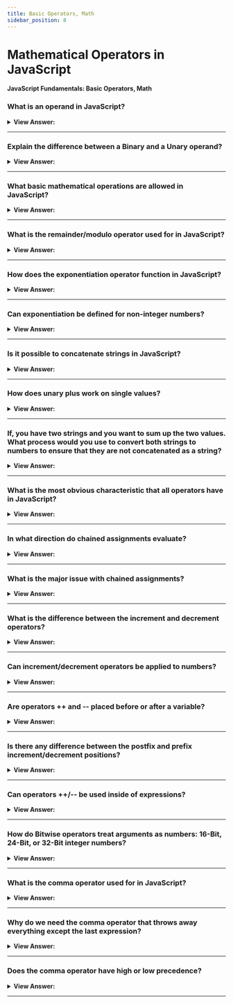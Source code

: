 ```yaml
---
title: Basic Operators, Math
sidebar_position: 8
---
```


# Mathematical Operators in JavaScript

**JavaScript Fundamentals: Basic Operators, Math**

<head>
  <title>Math Operators - JavaScript Interview Questions & Answers</title>
  <meta charSet="utf-8" />
</head>

### What is an operand in JavaScript?

<details>
  <summary><strong>View Answer:</strong></summary>
  <div>
  <div><strong>Interview Response:</strong> An operand is what operators are applied to in programming. They are left or right operands and, in some cases, can be a single argument or value.</div><br />
  <div><strong>Technical Response:</strong> Operands are expressions or values on which an operator operates or works (often constants or variables but sub-expressions are also permitted).
  </div>
  </div>
</details>

---

### Explain the difference between a Binary and a Unary operand?

<details>
  <summary><strong>View Answer:</strong></summary>
  <div>
  <div><strong>Interview Response:</strong> A binary operand has two arguments on the left and right sides of the operator. A Unary operand has a single operand.</div><br />
  <div><strong>Technical Response:</strong> There are two types of mathematical operators: unary and binary. Unary operators perform an action with a single operand. Binary operators perform actions with two operands. Unary operators are arithmetic operators that perform an action on a single operand.
  </div><br />
  <div><strong className="codeExample">Example of Unary Operand:</strong><br /><br />

  <div></div>

```js
let x = 1;

x = -x;

alert(x); // -1, unary negation was applied
```

  </div><br />
  <div><strong className="codeExample">Example of Binary Operands:</strong><br /><br />

  <div></div>

```js
let x = 1,
  y = 3;

alert(y - x); // 2, binary minus subtracts values
```

  </div>
  </div>
</details>

---

### What basic mathematical operations are allowed in JavaScript?

<details>
  <summary><strong>View Answer:</strong></summary>
  <div>
  <div><strong>Interview Response:</strong> The basic mathematical operations include addition, subtraction, multiplication, division, remainder or modulo, and exponentiation.</div><br />
  <div><strong>Technical Response:</strong> The basic mathematical operations allowed in JavaScript include Addition +, Subtraction -, Multiplication *, Division /, Remainder or Modulo %, and Exponentiation **.
  </div>
  </div>
</details>

---

### What is the remainder/modulo operator used for in JavaScript?

<details>
  <summary><strong>View Answer:</strong></summary>
  <div>
  <div><strong>Interview Response:</strong> The remainder operator is used to find the remainder of two arguments (operands/values).</div><br />
  <div><strong className="codeExample">Code Example:</strong><br /><br />

  <div></div>

```js
alert(5 % 2); // 1, a remainder of 5 divided by 2
alert(8 % 3); // 2, a remainder of 8 divided by 3
```

  </div>
  </div>
</details>

---

### How does the exponentiation operator function in JavaScript?

<details>
  <summary><strong>View Answer:</strong></summary>
  <div>
  <div><strong>Interview Response:</strong> The exponentiation operator multiplies a number by itself a specified number of times.</div><br />
  <div><strong>Technical Response:</strong> The exponentiation (**) operator multiplies a number by itself a specified number of times. It is like the caret (^) operator in python.
  </div><br />
  <div><strong className="codeExample">Code Example:</strong><br /><br />

  <div></div>

```js
console.log(2 ** 2); // 4  (2 multiplied by itself 2 times)
console.log(2 ** 3); // 8  (2 * 2 * 2, 3 times)
console.log(2 ** 4); // 16 (2 * 2 * 2 * 2, 4 times)
```

  </div>
  </div>
</details>

---

### Can exponentiation be defined for non-integer numbers?

<details>
  <summary><strong>View Answer:</strong></summary>
  <div>
  <div><strong>Interview Response:</strong> Mathematically, exponentiation can be defined for non-integer numbers.</div><br />
  <div><strong className="codeExample">Code Example:</strong><br /><br />

  <div></div>

```js
alert(4 ** (1 / 2)); // 2 (power of 1/2 is the same as a square root)
alert(8 ** (1 / 3)); // 2 (power of 1/3 is the same as a cubic root)
```

  </div>
  </div>
</details>

---

### Is it possible to concatenate strings in JavaScript?

<details>
  <summary><strong>View Answer:</strong></summary>
  <div>
  <div><strong>Interview Response:</strong> Strings can be concatenated using the binary plus operator or the concat method.</div><br />
  <div><strong>Technical Response:</strong> Yes, concatenation can be achieved using the binary (+) operator. We can also use the built-in “concat” method to achieve the same result.
  </div><br />
  <div><strong className="codeExample">Code Example:</strong><br /><br />

  <div></div>

```js
let s = 'my' + 'String';

alert(s); // myString
// Using the Built-in concat() method

let a = 'concat';

alert(a.concat('String')); // concatString
// String Conversion

alert('1' + 2); // "12"
alert(2 + '1'); // "21"
// Order of Operations still applies

alert(2 + 2 + '1'); // returns 2 + 2 = 4 and 4 + '1' = 41

// returns "41" and not "221"
```

  </div>
  </div>
</details>

---

### How does unary plus work on single values?

<details>
  <summary><strong>View Answer:</strong></summary>
  <div>
  <div><strong>Interview Response:</strong> Unary plus has no effect on numbers, but it does convert non-number strings into numbers.</div><br />
  <div><strong>Technical Response:</strong> Unary (+) plus will have no conversion effect on numbers, but it converts non-numbers like strings to numbers. JavaScript also has a built-in Number(value) method that can be used to achieve the same output.
  </div><br />
  <div><strong className="codeExample">Code Example:</strong><br /><br />

  <div></div>

```js
// No effect on numbers
let x = 1;

alert(+x); // 1
let y = -2;

alert(+y); // -2

// Converts non-numbers
alert(+true); // 1
alert(+''); // 0
alert(+'7'); // converts string “7” to number 7
```

  </div>
  </div>
</details>

---

### If, you have two strings and you want to sum up the two values. What process would you use to convert both strings to numbers to ensure that they are not concatenated as a string?

<details>
  <summary><strong>View Answer:</strong></summary>
  <div>
  <div><strong>Interview Response:</strong> We can use unary plus or the number object to convert the strings to numbers and then attempt to sum the two values.</div><br />
  <div><strong>Technical Response:</strong> Since, both numbers are strings `(“4” + “4” = “44”)`. You can use an implicit or explicit approach to solve the problem. The implicit approach requires the use of unary plus applied to the left and right operand `(+“4” + +“4” = 8)`. The second approach is the explicit use of the built-in Number Object `(Number( “4”) + Number( “4”) = 8)`.
  </div><br />
  <div><strong className="codeExample">Code Example:</strong><br /><br />

  <div></div>

```js
let apples = '2';

let oranges = '3';

// both values converted to numbers before the binary plus
alert(+apples + +oranges); // 5

// the longer variant
alert(Number(apples) + Number(oranges)); // 5
```

  </div>
  </div>
</details>

---

### What is the most obvious characteristic that all operators have in JavaScript?

<details>
  <summary><strong>View Answer:</strong></summary>
  <div>
  <div><strong>Interview Response:</strong> All JavaScript operators return a value including the assignment (=) operator.</div>
  </div>
</details>

---

### In what direction do chained assignments evaluate?

<details>
  <summary><strong>View Answer:</strong></summary>
  <div>
  <div><strong>Interview Response:</strong> Chained assignments evaluate from right to left.</div>
  </div><br />
  <div><strong className="codeExample">Code Example:</strong><br /><br />

  <div></div>

```js
let a, b, c;

a = b = c = 2 + 2; // <- Chained Assignment right to left

alert(a); // 4
alert(b); // 4
alert(c); // 4
```

  </div>
</details>

---

### What is the major issue with chained assignments?

<details>
  <summary><strong>View Answer:</strong></summary>
  <div>
  <div><strong>Interview Response:</strong> If chained assignments are not implemented correctly it can lead to memory leaks.</div>
  </div>
</details>

---

### What is the difference between the increment and decrement operators?

<details>
  <summary><strong>View Answer:</strong></summary>
  <div>
  <div><strong>Interview Response:</strong> Increment increases a variable by one and decrement decreases a variable by one.</div><br />
  <div><strong className="codeExample">Code Example:</strong><br /><br />

  <div></div>

```js
let counter = 2;

counter++; // works the same as counter = counter + 1, but is shorter
alert(counter); // 3

////////////////////////////////

let counter = 2;

counter--; // works the same as counter = counter - 1, but is shorter
alert(counter); // 1
```

  </div>
  </div>
</details>

---

### Can increment/decrement operators be applied to numbers?

<details>
  <summary><strong>View Answer:</strong></summary>
  <div>
  <div><strong>Interview Response:</strong> No, Increment/decrement can only be applied to <strong>variables</strong>. Trying to use it on a value like 5++ will give an error.</div>
  </div>
</details>

---

### Are operators ++ and -- placed before or after a variable?

<details>
  <summary><strong>View Answer:</strong></summary>
  <div>
  <div><strong>Interview Response:</strong> The operators can be placed either before or after a variable. Before the variable is a prefix position and after is postfix position.</div><br />
  <div><strong>Technical Response:</strong> The operators ++ and -- can be placed either before or after a variable. When the operator goes after the variable, it is in “postfix position”: counter++. The “prefix position” is when the operator goes before the variable: ++counter.
  </div><br />
  <div><strong className="codeExample">Code Example:</strong><br /><br />

  <div></div>

```js
// Postfix Position Counter
let counter = 1;
let a = ++counter; // (*)

alert(a); // 2

// Prefix Position Counter
let counter = 1;
let a = counter++; // (*) changed ++counter to counter++

alert(a); // 1
```

  </div>
  </div>
</details>

---

### Is there any difference between the postfix and prefix increment/decrement positions?

<details>
  <summary><strong>View Answer:</strong></summary>
  <div>
  <div><strong>Interview Response:</strong> Prefix increments counter and returns the new value. Postfix increments counter but returns the old value before being incremented.</div><br />
  <div><strong>Technical Response:</strong>  Yes, the prefix form ++counter increments counter and returns the new value. The postfix form counter++ also increments counter but returns the old value before being incremented.
  </div><br />
  <div><strong className="codeExample">Code Example:</strong><br /><br />

  <div></div>

```js
// Prefix Position:
let counterOne = 5;
let a = ++counterOne; // (*)

alert(a); // alerts 6

// Postfix Position:
let counterTwo = 5;
let b = counterTwo++; // (*) changed ++counter to counter++

alert(b); // alerts 5
```

  </div>
  </div>
</details>

---

### Can operators ++/-- be used inside of expressions?

<details>
  <summary><strong>View Answer:</strong></summary>
  <div>
  <div><strong>Interview Response:</strong> Technical yes, but it is not advisable, because it reduces the readability of our code.</div><br />
  <div><strong>Technical Response:</strong>  Though technically okay, such notation should be avoided and usually makes code less readable. We should use a common stye of one line one action in our code.
  </div><br />
  <div><strong className="codeExample">Proper Implementation:</strong><br /><br />

  <div></div>

```js
// We advise a style of “one line – one action”:
let counter = 1;
alert(2 * counter); // 2
counter++;
```

  </div>
  </div>
</details>

---

### How do Bitwise operators treat arguments as numbers: 16-Bit, 24-Bit, or 32-Bit integer numbers?

<details>
  <summary><strong>View Answer:</strong></summary>
  <div>
  <div><strong>Interview Response:</strong> Bitwise operators treat arguments as 32-bit integer numbers and work on the level of their binary representation.</div>
  </div>
</details>

---

### What is the comma operator used for in JavaScript?

<details>
  <summary><strong>View Answer:</strong></summary>
  <div>
  <div><strong>Interview Response:</strong> The comma operator allows us to evaluate several expressions, dividing them with a comma. Each of them is evaluated but only the result of the last one is returned.</div><br />
  <div><strong className="codeExample">Code Example:</strong><br /><br />

  <div></div>

```js
let a = (1 + 2, 3 + 4);

alert(a); // 7 (the result of 3 + 4)
```

  </div>
  </div>
</details>

---

### Why do we need the comma operator that throws away everything except the last expression?

<details>
  <summary><strong>View Answer:</strong></summary>
  <div>
  <div><strong>Interview Response:</strong> Sometimes, people use it in more complex constructs to put several actions in one line. It is not a normal or recommended approach.</div><br />
  <div><strong className="codeExample">Code Example:</strong> Three expressions in one line…<br /><br />

  <div></div>

```js
// three operations in one line: Commonly used in frameworks
for (a = 1, b = 3, c = a * b; a < 10; a++) {
 ...
}

```

  </div>
  </div>
</details>

---

### Does the comma operator have high or low precedence?

<details>
  <summary><strong>View Answer:</strong></summary>
  <div>
  <div><strong>Interview Response:</strong> The comma operator has exceptionally low precedence, lower than the assignment operator.</div>
  </div>
</details>

---

